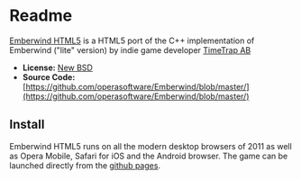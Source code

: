 # Readme

[Emberwind HTML5](http://operasoftware.github.com/Emberwind/) is a HTML5 port of the C++ implementation of Emberwind ("lite" version) by indie game developer [TimeTrap AB](http://www.timetrap.se)

* __License:__ [New BSD](https://github.com/operasoftware/Emberwind/blob/master/LICENSE)
* __Source Code:__ [https://github.com/operasoftware/Emberwind/blob/master/](https://github.com/operasoftware/Emberwind/blob/master/)

## Install

Emberwind HTML5 runs on all the modern desktop browsers of 2011 as well as Opera Mobile, Safari for iOS and the Android browser. The game can be launched directly from the [github pages](http://operasoftware.github.com/Emberwind/).

